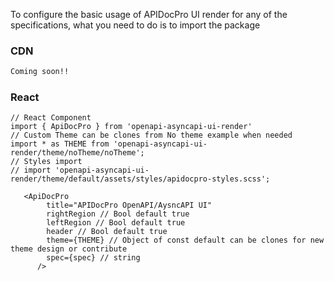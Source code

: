 To configure the basic usage of APIDocPro UI render for any of the specifications, what you need to do is to import the package

### CDN

```html
Coming soon!!
```

### React

```text
// React Component
import { ApiDocPro } from 'openapi-asyncapi-ui-render'
// Custom Theme can be clones from No theme example when needed
import * as THEME from 'openapi-asyncapi-ui-render/theme/noTheme/noTheme';
// Styles import
// import 'openapi-asyncapi-ui-render/theme/default/assets/styles/apidocpro-styles.scss';

   <ApiDocPro
        title="APIDocPro OpenAPI/AysncAPI UI"
        rightRegion // Bool default true
        leftRegion // Bool default true
        header // Bool default true
        theme={THEME} // Object of const default can be clones for new theme design or contribute
        spec={spec} // string
      />
```

